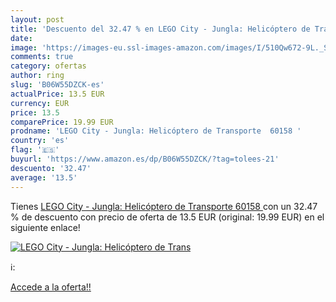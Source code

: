 ```yaml
---
layout: post
title: 'Descuento del 32.47 % en LEGO City - Jungla: Helicóptero de Trans'
date: 
image: 'https://images-eu.ssl-images-amazon.com/images/I/510Qw672-9L._SL200_.jpg'
comments: true
category: ofertas
author: ring
slug: 'B06W55DZCK-es'
actualPrice: 13.5 EUR
currency: EUR
price: 13.5
comparePrice: 19.99 EUR
prodname: 'LEGO City - Jungla: Helicóptero de Transporte  60158 '
country: 'es'
flag: '🇪🇸'
buyurl: 'https://www.amazon.es/dp/B06W55DZCK/?tag=tolees-21'
descuento: '32.47'
average: '13.5'
---
```


Tienes [LEGO City - Jungla: Helicóptero de Transporte  60158 ](https://www.amazon.es/dp/B06W55DZCK/?tag=tolees-21) con un 32.47 % de descuento con precio de oferta de 13.5 EUR (original: 19.99 EUR) en el siguiente enlace!

[![LEGO City - Jungla: Helicóptero de Trans](https://images-eu.ssl-images-amazon.com/images/I/510Qw672-9L._SL200_.jpg)](https://www.amazon.es/dp/B06W55DZCK/?tag=tolees-21)

ℹ️:


[Accede a la oferta!!](https://www.amazon.es/dp/B06W55DZCK/?tag=tolees-21)
